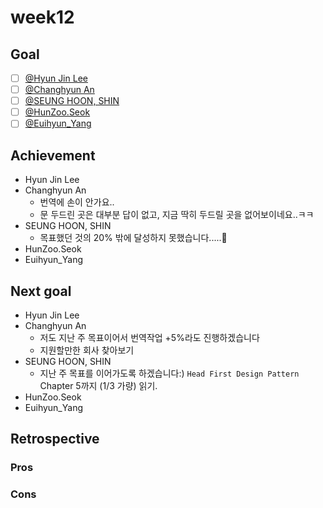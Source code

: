 # week12

## Goal

- [ ] [@Hyun Jin Lee](https://github.com/HyunTruth)
- [ ] [@Changhyun An](https://github.com/achooan)
- [ ] [@SEUNG HOON, SHIN](https://github.com/newinh)
- [ ] [@HunZoo.Seok](https://github.com/zooozoo)
- [ ] [@Euihyun_Yang](https://github.com/noahluftyang)

## Achievement

- Hyun Jin Lee
- Changhyun An
  - 번역에 손이 안가요..
  - 문 두드린 곳은 대부분 답이 없고, 지금 딱히 두드릴 곳을 없어보이네요..ㅋㅋ
- SEUNG HOON, SHIN
  - 목표했던 것의 20% 밖에 달성하지 못했습니다.....🐥
- HunZoo.Seok
- Euihyun_Yang

## Next goal

- Hyun Jin Lee
- Changhyun An
  - 저도 지난 주 목표이어서 번역작업 +5%라도 진행하겠습니다
  - 지원할만한 회사 찾아보기
- SEUNG HOON, SHIN
  - 지난 주 목표를 이어가도록 하겠습니다:)
  `Head First Design Pattern` Chapter 5까지 (1/3 가량) 읽기.
- HunZoo.Seok
- Euihyun_Yang

## Retrospective

### Pros

### Cons
